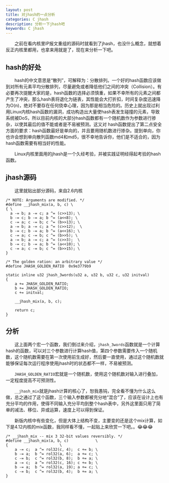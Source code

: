 ```yaml
---
layout: post
title: 对jhash的一点分析
categories: C jhash
description: 分析一下jhash吧
keywords: C jhash
---
```


　　之前在看内核里IP报文重组的源码时就看到了jhash，也没什么概念，就想着反正内核里都用，也拿来用就是了，现在来分析一下吧。

## hash的好处

　　hash的中文意思是“散列”，可解释为：分散排列。一个好的hash函数应该做到对所有元素平均分散排列，尽量避免或者降低他们之间的冲突（Collision）。有必要再次提醒大家的是，hash函数的选择必须慎重，如果不幸所有的元素之间都产生了冲突，那么hash表将退化为链表，其性能会大打折扣，时间复杂度迅速降为O(n)，绝对不要存在任何侥幸心理，因为那是相当危险的。历史上就出现过利用Linux内核hash函数的漏洞，成功构造出大量使hash表发生碰撞的元素，导致系统被DoS，所以目前内核的大部分hash函数都有一个随机数作为参数进行掺杂，以使其最后的值不能或者是不易被预测。这又对 hash函数提出了第二点安全方面的要求：hash函数最好是单向的，并且要用随机数进行掺杂。提到单向，你也许会想到单向散列函数md4和md5，很不幸地告诉你，他们是不适合的，因为hash函数需要有相当好的性能。

　　Linux内核里面用的jhash是一个久经考验，并被实践证明经得起考验的hash函数。

## jhash源码

　　这里就贴出部分源码，来自2.6内核

```
/* NOTE: Arguments are modified. */
#define __jhash_mix(a, b, c) \
{ \
  a -= b; a -= c; a ^= (c>>13); \
  b -= c; b -= a; b ^= (a<<8); \
  c -= a; c -= b; c ^= (b>>13); \
  a -= b; a -= c; a ^= (c>>12);  \
  b -= c; b -= a; b ^= (a<<16); \
  c -= a; c -= b; c ^= (b>>5); \
  a -= b; a -= c; a ^= (c>>3);  \
  b -= c; b -= a; b ^= (a<<10); \
  c -= a; c -= b; c ^= (b>>15); \
}

/* The golden ration: an arbitrary value */
#define JHASH_GOLDEN_RATIO	0x9e3779b9

static inline u32 jhash_3words(u32 a, u32 b, u32 c, u32 initval)
{
    a += JHASH_GOLDEN_RATIO;
    b += JHASH_GOLDEN_RATIO;
    c += initval;

    __jhash_mix(a, b, c);

    return c;
}
```

## 分析

　　这上面两个宏一个函数，我们倒过来介绍，`jhash_3words`函数就是一个计算hash的函数，可以对三个参数进行计算hash值，第四个参数需要传入一个随机数，这个随机数需要在第一次使用前生成好，然后要一直使用，通过这个随机数就能够保证每次运行程序使用jhash时的状态都不一样，不易被预测。

　　`JHASH_GOLDEN_RATIO`宏就是一个随机数，使用这个随机数对输入进行叠加，一定程度提高不可预测性。

　　`__jhash_mix`就是jhash计算的核心了，恕我愚钝，完全看不懂为什么这么做，总之通过了这个函数，三个输入参数都被充分地“混合”了，应该在设计上也有充分平均的作用，使得不同输入充分平均到整个hash表中，另外这里面只用了简单的减法、移位、异或运算，速度上可以得到保证。

　　新版内核中有些变化，但是大体上结构不变，主要变的还是这个mix计算，如下是4.12内核的mix函数，我同样看不懂，一起贴上来欣赏一下吧。。:joy::joy::joy:

```
/* __jhash_mix -- mix 3 32-bit values reversibly. */
#define __jhash_mix(a, b, c)			\
{						\
	a -= c;  a ^= rol32(c, 4);  c += b;	\
	b -= a;  b ^= rol32(a, 6);  a += c;	\
	c -= b;  c ^= rol32(b, 8);  b += a;	\
	a -= c;  a ^= rol32(c, 16); c += b;	\
	b -= a;  b ^= rol32(a, 19); a += c;	\
	c -= b;  c ^= rol32(b, 4);  b += a;	\
}
```

